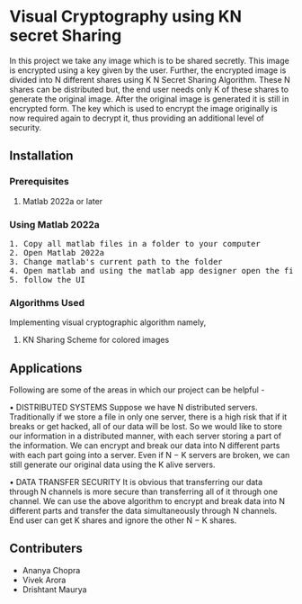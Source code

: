 # Visual Cryptography using KN secret Sharing

In this project we take any image which is to be shared secretly. This image is encrypted using a key given by the user. Further, the encrypted image is divided into N different shares using K N Secret Sharing Algorithm. These N shares can be distributed but, the end user needs only K of these shares to generate the original image. After the original image is generated it is still in encrypted form. The key which is used to encrypt the image originally is now required again to decrypt it, thus providing an additional level of security.

## Installation <a name='installation'></a>

### Prerequisites <a name='prerequisites'></a>

1. Matlab 2022a or later

### Using Matlab 2022a <a name='using-matlab-2022a'></a>
<pre>
1. Copy all matlab files in a folder to your computer
2. Open Matlab 2022a
3. Change matlab's current path to the folder  
4. Open matlab and using the matlab app designer open the file encryptgui.m and run it to encrypt the image
5. follow the UI 
</pre>

### Algorithms Used <a name='algo'></a>

Implementing  visual cryptographic algorithm namely,
1. KN Sharing Scheme for colored images


## Applications <a name='applications'></a>
Following are some of the areas in which our project can be helpful -

• DISTRIBUTED SYSTEMS
Suppose we have N distributed servers. Traditionally if we store a file in only one
server, there is a high risk that if it breaks or get hacked, all of our data will be
lost. So we would like to store our information in a distributed manner, with each
server storing a part of the information. We can encrypt and break our data into N
different parts with each part going into a server. Even if N − K servers are broken,
we can still generate our original data using the K alive servers.

• DATA TRANSFER SECURITY
It is obvious that transferring our data through N channels is more secure than
transferring all of it through one channel. We can use the above algorithm to
encrypt and break data into N different parts and transfer the data simultaneously
through N channels. End user can get K shares and ignore the other N − K shares.




## Contributers <a name='contributers'></a>
* Ananya Chopra
* Vivek Arora
* Drishtant Maurya
